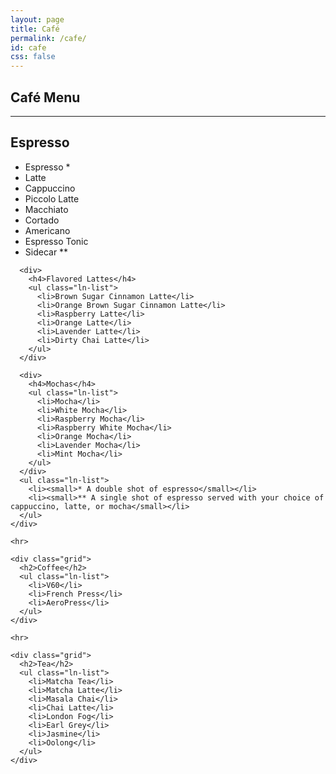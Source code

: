 ```yaml
---
layout: page
title: Café
permalink: /cafe/
id: cafe
css: false
---
```

<section>
  <div class="grid panel brown">
    <h1 class="center">Café Menu</h1>
    <hr>
    <h2>Espresso</h2>
    <div class="grid thirds stack-sm">
      <div>
        <ul class="ln-list">
          <li>Espresso *</li>
          <li>Latte</li>
          <li>Cappuccino</li>
          <li>Piccolo Latte</li>
          <li>Macchiato</li>
          <li>Cortado</li>
          <li>Americano</li>
          <li>Espresso Tonic</li>
          <li>Sidecar **</li>
        </ul>
      </div>

      <div>
        <h4>Flavored Lattes</h4>
        <ul class="ln-list">
          <li>Brown Sugar Cinnamon Latte</li>
          <li>Orange Brown Sugar Cinnamon Latte</li>
          <li>Raspberry Latte</li>
          <li>Orange Latte</li>
          <li>Lavender Latte</li>
          <li>Dirty Chai Latte</li>
        </ul>
      </div>

      <div>
        <h4>Mochas</h4>
        <ul class="ln-list">
          <li>Mocha</li>
          <li>White Mocha</li>
          <li>Raspberry Mocha</li>
          <li>Raspberry White Mocha</li>
          <li>Orange Mocha</li>
          <li>Lavender Mocha</li>
          <li>Mint Mocha</li>
        </ul>
      </div>
      <ul class="ln-list">
        <li><small>* A double shot of espresso</small></li>
        <li><small>** A single shot of espresso served with your choice of cappuccino, latte, or mocha</small></li>
      </ul>
    </div>

    <hr>

    <div class="grid">
      <h2>Coffee</h2>
      <ul class="ln-list">
        <li>V60</li>
        <li>French Press</li>
        <li>AeroPress</li>
      </ul>
    </div>

    <hr>

    <div class="grid">
      <h2>Tea</h2>
      <ul class="ln-list">
        <li>Matcha Tea</li>
        <li>Matcha Latte</li>
        <li>Masala Chai</li>
        <li>Chai Latte</li>
        <li>London Fog</li>
        <li>Earl Grey</li>
        <li>Jasmine</li>
        <li>Oolong</li>
      </ul>
    </div>
  </div>
</section>
